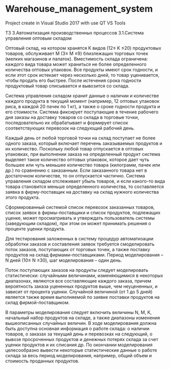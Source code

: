 # Warehouse_management_system
Project create in Visual Studio 2017 with use QT VS Tools

ТЗ
3.Автоматизация производственных процессов
3.1.Система управления оптовым складом

Оптовый склад, на котором хранятся K видов (12≤ K ≤20) продуктовых товаров, обслуживает М (3≤ М ≤9) близлежащих торговых точек (мелких магазинов и палаток). Вместимость склада ограничена: каждого вида товара может храниться не более определенного количества оптовых упаковок. Все продукты имеют срок годности, и если этот срок истекает через несколько дней, то товар уценивается, чтобы продать его быстрее. После истечения срока годности продуктовый товар списывается и вывозится со склада.

Система управления складом хранит данные о наличии и количестве каждого продукта в текущий момент (например, 12 оптовых упаковок риса, в каждой 20 пачек по 1 кг), а также о сроке годности продукта и его стоимости. Система фиксирует поступающие в течение рабочего дня заказы на доставку товаров со склада в торговые точки, последовательно их обрабатывает и формирует список соответствующих перевозок на следующий рабочий день.

Каждый день от любой торговой точки на склад поступает не более одного заказа, который включает перечень заказываемых продуктов и их количество. Поскольку любой товар отпускается в оптовых упаковках, при выполнении заказа на определенный продукт система выделяет такое  количество оптовых упаковок, которое дает чуть большее или чуть меньшее количество товара (килограмм, пачек или др.) по сравнению с заказанным. Если заказанного товара нет в достаточном количестве, то он отпускается частично. Система управления складом отслеживает убыль товаров, и если какого-то вида товара становится меньше определенного количества, то составляется заявка в фирму-поставщик на доставку на склад нужного количества этого продукта.

Сформированный системой список перевозок заказанных товаров, список заявок в фирмы-поставщики и список продуктов, подлежащих уценке, может просматривать и утверждать пользователь системы (заведующим складом), при этом он может принимать решения о проценте уценки продукта.

Для тестирования заложенных в систему процедур автоматизации обработки заказов и составления заявок требуется смоделировать поток заказов, поступающих от торговых точек, а также поставку продуктов на склад фирмами-поставщиками. Период моделирования – N дней (10≤ N ≤30), шаг моделирования – один день.

Поток поступающих заказов на продукты следует моделировать статистически: случайными величинами, изменяющимися в некоторых диапазонах, являются все составляющие каждого заказа, причем вероятность заказа уцененных продуктов выше, чем неуцененных, и зависит от процента уценки. Случайной величиной (от 1 до 5 дней) является также время выполняемой по заявке поставки продуктов на склад фирмой-поставщиком.

В параметры моделирования следует включить величины N, М, K, начальный набор продуктов на складе, а также диапазоны изменения вышеописанных случайных величин. В ходе моделирования должна быть доступна основная информация о работе склада: о наличии товаров, о заказах за текущий день и перевозках на следующий, о вывозе просроченных продуктов и денежных потерях склада за счет уценки продуктов и их списания др. По окончании моделирования целесообразно вывести некоторые статистические данные о работе склада за весь период моделирования, например, общий объем и стоимость проданных продуктов.

